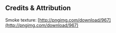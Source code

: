 ## Credits & Attribution

Smoke texture: [http://pngimg.com/download/967](http://pngimg.com/download/967)
